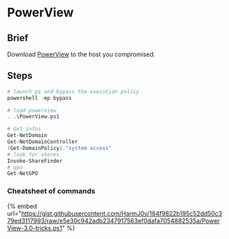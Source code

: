 # PowerView

## Brief

Download [PowerView](https://raw.githubusercontent.com/PowerShellMafia/PowerSploit/master/Recon/PowerView.ps1) to the host you compromised.

## Steps

```powershell
# launch ps and bypass the execution policy
powershell -ep bypass

# load powerview
. .\PowerView.ps1

# Get infos
Get-NetDomain
Get-NetDomainController
(Get-DomainPolicy)."system access"
# look for shares
Invoke-ShareFinder
# gpo
Get-NetGPO
```

### Cheatsheet of commands

{% embed url="https://gist.githubusercontent.com/HarmJ0y/184f9822b195c52dd50c379ed3117993/raw/e5e30c942adb2347917563ef0dafa7054882535a/PowerView-3.0-tricks.ps1" %}
